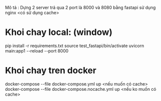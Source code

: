Mô tả :
Dựng 2 server trả qua 2 port là 8000 và 8080 bằng fastapi sử dụng nginx <có sử dụng cache>

# Khoi chay local: (window)
pip install -r requirements.txt
source test_fastapi/bin/activate
uvicorn main:app1 --reload --port 8000

# Khoi chay tren docker
docker-compose --file docker-compose.yml up <nếu muốn có cache>
docker-compose --file docker-compose.nocache.yml up <nếu ko muốn có cache>
